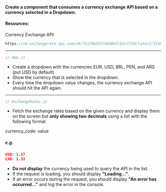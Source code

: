 #### Create a component that consumes a currency exchange API based on a currency selected in a Dropdown.

#### Resources:
Currency Exchange API:
```js
https://v6.exchangerate-api.com/v6/72179b357c84d84fcb2c1f3d/latest/{CURRENCY_CODE}
```
<hr>

```js
// App.js
```
- Create a dropdown with the currencies EUR, USD, BRL, PEN, and ARS (put USD by default)
- Show the currency that is selected in the dropdown.
- Every time the dropdown value changes, the currency exchange API should hit the API again.

<hr>

```js
// ExchangeRates.js
```
- Fetch the exchange rates based on the given currency and display them on the screen but **only showing two decimals** using a list with the following format

currency_code: value
##### e.g.
```json
USD: 1.17
CAD: 1.33
```

- **Do not display** the currency being used to query the API in the list.
- If the request is loading, you should display **"Loading..."**.
- If an error occurs during the request, you should display **"An error has occurred..."** and log the error in the console.
